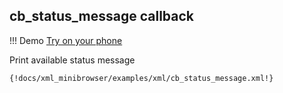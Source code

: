 ## cb_status_message callback

!!! Demo
    [Try on your phone](xml/cb_status_message.xml)

Print available status message

```xml
{!docs/xml_minibrowser/examples/xml/cb_status_message.xml!}
```
